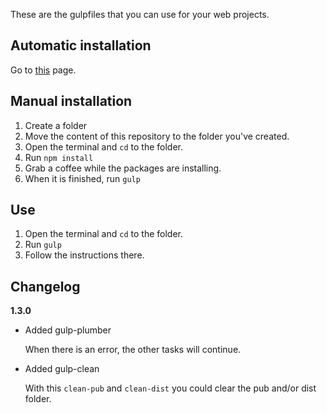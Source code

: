 These are the gulpfiles that you can use for your web projects.

## Automatic installation
Go to [this](https://github.com/JorreSpijker/gulp-new-project) page.

## Manual installation
1. Create a folder
2. Move the content of this repository to the folder you've created.
3. Open the terminal and `cd` to the folder.
4. Run `npm install`
5. Grab a coffee while the packages are installing.
6. When it is finished, run `gulp`

## Use
1. Open the terminal and `cd` to the folder.
2. Run `gulp`
3. Follow the instructions there.

## Changelog
__1.3.0__
* Added gulp-plumber

  When there is an error, the other tasks will continue.

* Added gulp-clean

  With this `clean-pub` and `clean-dist` you could clear the pub and/or dist folder.
